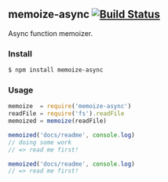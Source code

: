 ## memoize-async [![Build Status](https://travis-ci.org/azer/memoize-async.png?branch=master)](https://travis-ci.org/azer/memoize-async)

Async function memoizer.

### Install

```bash
$ npm install memoize-async
```

### Usage

```js
memoize  = require('memoize-async')
readFile = require('fs').readFile
memoized = memoize(readFile)

memoized('docs/readme', console.log)
// doing some work
// => read me first!

memoized('docs/readme', console.log)
// => read me first!
```

